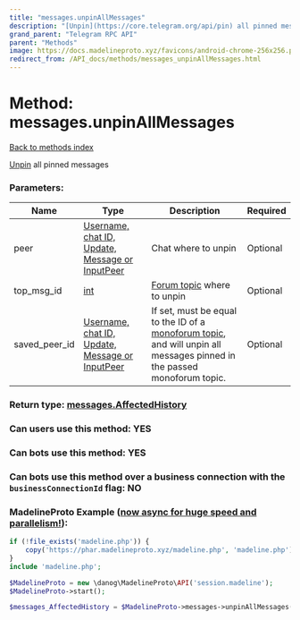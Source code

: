 ```yaml
---
title: "messages.unpinAllMessages"
description: "[Unpin](https://core.telegram.org/api/pin) all pinned messages"
grand_parent: "Telegram RPC API"
parent: "Methods"
image: https://docs.madelineproto.xyz/favicons/android-chrome-256x256.png
redirect_from: /API_docs/methods/messages_unpinAllMessages.html
---
```

# Method: messages.unpinAllMessages
[Back to methods index](index.html)



[Unpin](https://core.telegram.org/api/pin) all pinned messages

### Parameters:

| Name     |    Type       | Description | Required |
|----------|---------------|-------------|----------|
|peer|[Username, chat ID, Update, Message or InputPeer](/API_docs/types/InputPeer.html) | Chat where to unpin | Optional|
|top\_msg\_id|[int](/API_docs/types/int.html) | [Forum topic](https://core.telegram.org/api/forum#forum-topics) where to unpin | Optional|
|saved\_peer\_id|[Username, chat ID, Update, Message or InputPeer](/API_docs/types/InputPeer.html) | If set, must be equal to the ID of a [monoforum topic](https://core.telegram.org/api/monoforum), and will unpin all messages pinned in the passed monoforum topic. | Optional|


### Return type: [messages.AffectedHistory](/API_docs/types/messages.AffectedHistory.html)

### Can users use this method: **YES**


### Can bots use this method: **YES**


### Can bots use this method over a business connection with the `businessConnectionId` flag: **NO**


### MadelineProto Example ([now async for huge speed and parallelism!](https://docs.madelineproto.xyz/docs/ASYNC.html)):


```php
if (!file_exists('madeline.php')) {
    copy('https://phar.madelineproto.xyz/madeline.php', 'madeline.php');
}
include 'madeline.php';

$MadelineProto = new \danog\MadelineProto\API('session.madeline');
$MadelineProto->start();

$messages_AffectedHistory = $MadelineProto->messages->unpinAllMessages(peer: $InputPeer, top_msg_id: $int, saved_peer_id: $InputPeer, );
```

